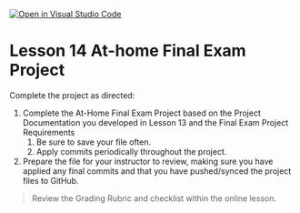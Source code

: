 [![Open in Visual Studio Code](https://classroom.github.com/assets/open-in-vscode-718a45dd9cf7e7f842a935f5ebbe5719a5e09af4491e668f4dbf3b35d5cca122.svg)](https://classroom.github.com/online_ide?assignment_repo_id=14694059&assignment_repo_type=AssignmentRepo)
# Lesson 14 At-home Final Exam Project

Complete the project as directed:
1. Complete the At-Home Final Exam Project based on the Project Documentation you developed in Lesson 13 and the Final Exam Project Requirements
   1. Be sure to save your file often.
   2. Apply commits periodically throughout the project.
3. Prepare the file for your instructor to review, making sure you have applied any final commits and that you have pushed/synced the project files to GitHub.

> Review the Grading Rubric and checklist within the online lesson.
